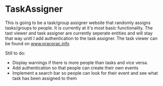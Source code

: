 # TaskAssigner


This is going to be a task/group assigner website that randomly assigns tasks/groups to people. It is currently at it's most basic
functionality. The tast viewer and task assigner are currently seperate entities and will stay that way unitl I add authentication to the task assigner. The task viewer can be found on www.pracprac.info

Still to do:

- Display warnings if there is more people than tasks and vice versa.
- Add authentication so that people can create their own events 
- Implement a search bar so people can look for their event and see what task has been assigned to them
